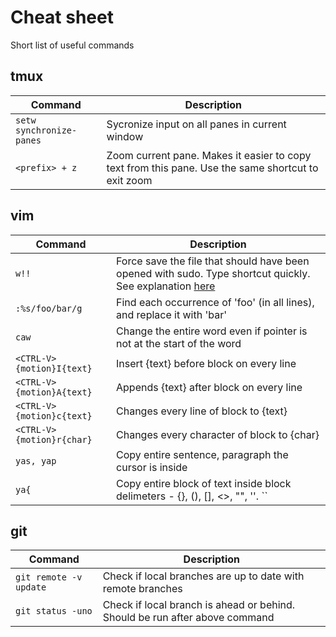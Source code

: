 # Cheat sheet

Short list of useful commands

## tmux

| Command                 | Description|
| ------------------------|------------|
| `setw synchronize-panes`|Sycronize input on all panes in current window|
|`<prefix> + z`|Zoom current pane. Makes it easier to copy text from this pane. Use the same shortcut to exit zoom|

## vim

|Command        |Description|
|---------------|-----------|
|`w!!`          |Force save the file that should have been opened with sudo. Type shortcut quickly. See explanation [here](https://dev.to/jovica/the-vim-trick-which-will-save-your-time-and-nerves-45pg)
|`:%s/foo/bar/g`|Find each occurrence of 'foo' (in all lines), and replace it with 'bar'|
|`caw`          |Change the entire word even if pointer is not at the start of the word|
|`<CTRL-V>{motion}I{text}`|Insert {text} before block on every line|
|`<CTRL-V>{motion}A{text}`|Appends {text} after block on every line|
|`<CTRL-V>{motion}c{text}`|Changes every line of block to {text}|
|`<CTRL-V>{motion}r{char}`|Changes every character of block to {char}|
|`yas, yap`|Copy entire sentence, paragraph the cursor is inside|
|`ya{`|Copy entire block of text inside block delimeters - {}, (), [], <>, \"", ''. ``|

## git

| Command               | Description|
| ----------------------|------------|
| `git remote -v update`|Check if local branches are up to date with remote branches|
|`git status -uno`      |Check if local branch is ahead or behind. Should be run after above command|
